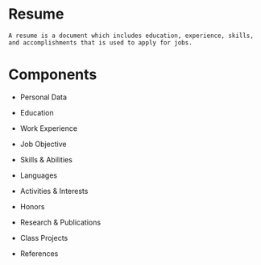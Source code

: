 # Resume

	A resume is a document which includes education, experience, skills, and accomplishments that is used to apply for jobs.

# Components

* Personal Data

* Education

* Work Experience

* Job Objective

* Skills & Abilities

* Languages

* Activities & Interests

* Honors

* Research & Publications

* Class Projects

* References
